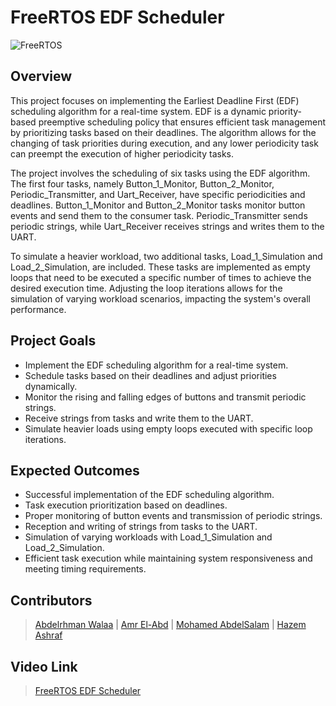 # FreeRTOS EDF Scheduler

![FreeRTOS](https://github.com/AbdelrhmanWalaa/Sprints-Automotive_Software_Bootcamp/assets/44446382/fcdfba0f-1c6e-4731-b4d0-baf0bd9ad97b)

## Overview

This project focuses on implementing the Earliest Deadline First (EDF) scheduling algorithm for a real-time system. EDF is a dynamic priority-based preemptive scheduling policy that ensures efficient task management by prioritizing tasks based on their deadlines. The algorithm allows for the changing of task priorities during execution, and any lower periodicity task can preempt the execution of higher periodicity tasks.

The project involves the scheduling of six tasks using the EDF algorithm. The first four tasks, namely Button_1_Monitor, Button_2_Monitor, Periodic_Transmitter, and Uart_Receiver, have specific periodicities and deadlines. Button_1_Monitor and Button_2_Monitor tasks monitor button events and send them to the consumer task. Periodic_Transmitter sends periodic strings, while Uart_Receiver receives strings and writes them to the UART.

To simulate a heavier workload, two additional tasks, Load_1_Simulation and Load_2_Simulation, are included. These tasks are implemented as empty loops that need to be executed a specific number of times to achieve the desired execution time. Adjusting the loop iterations allows for the simulation of varying workload scenarios, impacting the system's overall performance.

## Project Goals
- Implement the EDF scheduling algorithm for a real-time system.
- Schedule tasks based on their deadlines and adjust priorities dynamically.
- Monitor the rising and falling edges of buttons and transmit periodic strings.
- Receive strings from tasks and write them to the UART.
- Simulate heavier loads using empty loops executed with specific loop iterations.

## Expected Outcomes
- Successful implementation of the EDF scheduling algorithm.
- Task execution prioritization based on deadlines.
- Proper monitoring of button events and transmission of periodic strings.
- Reception and writing of strings from tasks to the UART.
- Simulation of varying workloads with Load_1_Simulation and Load_2_Simulation.
- Efficient task execution while maintaining system responsiveness and meeting timing requirements.

## Contributors
> [Abdelrhman Walaa](https://github.com/AbdelrhmanWalaa) |
> [Amr El-Abd](https://github.com/AmrElAbd09) |
> [Mohamed AbdelSalam](https://github.com/m3adel) |
> [Hazem Ashraf](https://github.com/hazemashrafali)

## Video Link
> [FreeRTOS EDF Scheduler](https://drive.google.com/file/d/18fT2M_iGboBTeThPvK7_me9P3f5lazBn/view?usp=drive_link)
